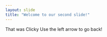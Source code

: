 ```yaml
---
layout: slide
title: "Welcome to our second slide!"
---
```

That was Clicky
Use the left arrow to go back!
